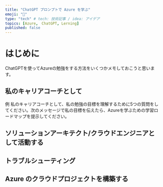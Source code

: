 ```yaml
---
title: "ChatGPT プロンプトで Azure を学ぶ"
emoji: "📌"
type: "tech" # tech: 技術記事 / idea: アイデア
topics: [Azure,　ChatGPT, Lerning]
published: false
---
```

# はじめに
ChatGPTを使ってAzureの勉強をする方法をいくつかメモしておこうと思います。

## 私のキャリアコーチとして
例 私のキャリアコーチとして、私の勉強の目標を理解するために5つの質問をしてください。次のメッセージで私の目標を伝えたら、Azureを学ぶための学習ロードマップを提示してください。


## ソリューションアーキテクト/クラウドエンジニアとして活動する

## トラブルシューティング

## Azure のクラウドプロジェクトを構築する